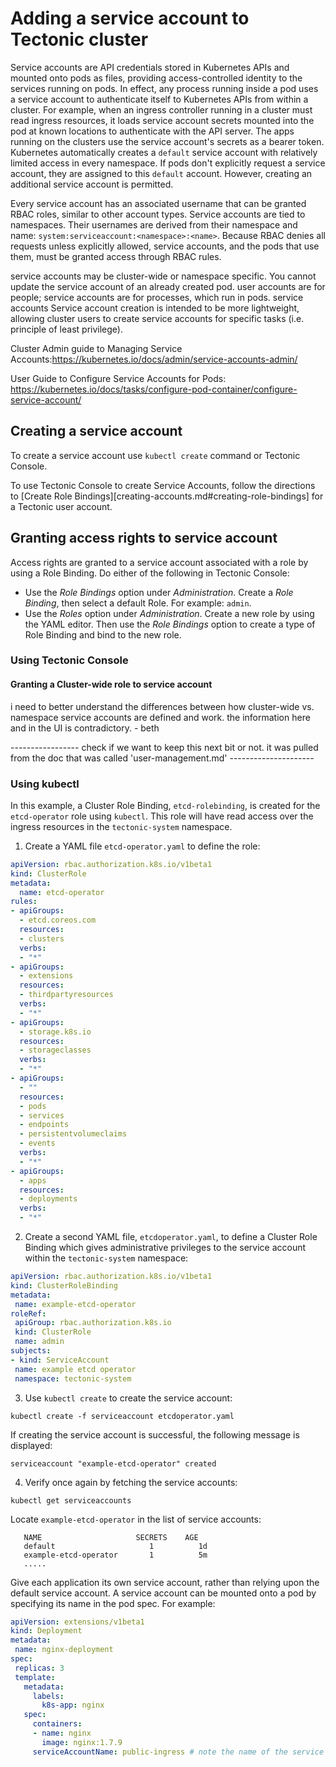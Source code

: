 # Adding a service account to Tectonic cluster

Service accounts are API credentials stored in Kubernetes APIs and mounted onto pods as files, providing access-controlled identity to the services running on pods. In effect, any process running inside a pod uses a service account to authenticate itself to Kubernetes APIs from within a cluster. For example, when an ingress controller running in a cluster must read ingress resources, it loads service account secrets mounted into the pod at known locations to authenticate with the API server. The apps running on the clusters use the service account's secrets as a bearer token. Kubernetes automatically creates a `default` service account with relatively limited access in every namespace. If pods don't explicitly request a service account, they are assigned to this `default` account. However, creating an additional service account is permitted.

Every service account has an associated username that can be granted RBAC roles, similar to other account types. Service accounts are tied to namespaces. Their usernames are derived from their namespace and name: `system:serviceaccount:<namespace>:<name>`. Because RBAC denies all requests unless explicitly allowed, service accounts, and the pods that use them, must be granted access through RBAC rules.

service accounts may be cluster-wide or namespace specific.
You cannot update the service account of an already created pod.
user accounts are for people; service accounts are for processes, which run in pods.
service accounts
Service account creation is intended to be more lightweight, allowing cluster users to create service accounts for specific tasks (i.e. principle of least privilege).

Cluster Admin guide to Managing Service Accounts:https://kubernetes.io/docs/admin/service-accounts-admin/

User Guide to Configure Service Accounts for Pods: https://kubernetes.io/docs/tasks/configure-pod-container/configure-service-account/

## Creating a service account

To create a service account use `kubectl create` command or Tectonic Console.


To use Tectonic Console to create Service Accounts, follow the directions to [Create Role Bindings][creating-accounts.md#creating-role-bindings] for a Tectonic user account.

## Granting access rights to service account

Access rights are granted to a service account associated with a role by using a Role Binding. Do either of the following in Tectonic Console:

* Use the *Role Bindings* option under *Administration*.  Create a *Role Binding*, then select a default Role. For example: `admin`.
* Use the *Roles* option under *Administration*. Create a new role by using the YAML editor. Then use the *Role Bindings* option to create a type of Role Binding and bind to the new role.

### Using Tectonic Console

#### Granting a Cluster-wide role to service account

i need to better understand the differences between how cluster-wide vs. namespace service accounts are defined and work. the information here and in the UI is contradictory. - beth

----------------- check if we want to keep this next bit or not. it was pulled from the doc that was called 'user-management.md' ---------------------

### Using kubectl

In this example, a Cluster Role Binding, `etcd-rolebinding`, is created for the `etcd-operator` role  using `kubectl`. This role will have read access over the ingress resources in the `tectonic-system` namespace.

1. Create a YAML file `etcd-operator.yaml` to define the role:

```yaml
apiVersion: rbac.authorization.k8s.io/v1beta1
kind: ClusterRole
metadata:
  name: etcd-operator
rules:
- apiGroups:
  - etcd.coreos.com
  resources:
  - clusters
  verbs:
  - "*"
- apiGroups:
  - extensions
  resources:
  - thirdpartyresources
  verbs:
  - "*"
- apiGroups:
  - storage.k8s.io
  resources:
  - storageclasses
  verbs:
  - "*"
- apiGroups:
  - ""
  resources:
  - pods
  - services
  - endpoints
  - persistentvolumeclaims
  - events
  verbs:
  - "*"
- apiGroups:
  - apps
  resources:
  - deployments
  verbs:
  - "*"
```

2. Create a second YAML file, `etcdoperator.yaml`, to define a Cluster Role Binding which gives administrative privileges to the service account within the `tectonic-system` namespace:

```yaml
apiVersion: rbac.authorization.k8s.io/v1beta1
kind: ClusterRoleBinding
metadata:
 name: example-etcd-operator
roleRef:
 apiGroup: rbac.authorization.k8s.io
 kind: ClusterRole
 name: admin
subjects:
- kind: ServiceAccount
 name: example etcd operator
 namespace: tectonic-system
```
3. Use `kubectl create` to create the service account:

```
kubectl create -f serviceaccount etcdoperator.yaml
```

If creating the service account is successful, the following message is displayed:

```
serviceaccount "example-etcd-operator" created
```

4. Verify once again by fetching the service accounts:

```
kubectl get serviceaccounts
```

Locate `example-etcd-operator` in the list of service accounts:

```
   NAME                     SECRETS    AGE
   default                     1          1d
   example-etcd-operator       1          5m
   .....
 ```

Give each application its own service account, rather than relying upon the default service account. A service account can be mounted onto a pod by specifying its name in the pod spec. For example:

```yaml
apiVersion: extensions/v1beta1
kind: Deployment
metadata:
 name: nginx-deployment
spec:
 replicas: 3
 template:
   metadata:
     labels:
       k8s-app: nginx
   spec:
     containers:
     - name: nginx
       image: nginx:1.7.9
     serviceAccountName: public-ingress # note the name of the service account for future reference
```


[user-management]: user-management.md
[ldap-user-management]: ldap-user-management.md
[saml-user-management]: saml-user-management.md
[identity-management]: identity-management.md#default-roles-in-tectonic
